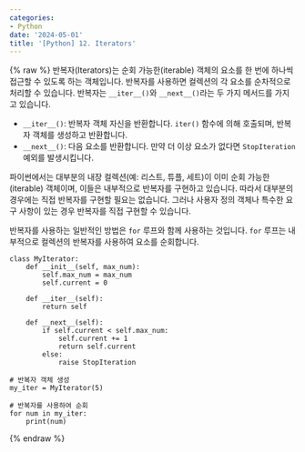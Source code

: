 ```yaml
---
categories:
- Python
date: '2024-05-01'
title: '[Python] 12. Iterators'
---
```


{% raw %}
반복자(Iterators)는 순회 가능한(iterable) 객체의 요소를 한 번에 하나씩 접근할 수 있도록 하는 객체입니다. 반복자를 사용하면 컬렉션의 각 요소를 순차적으로 처리할 수 있습니다. 반복자는 `__iter__()`와 `__next__()`라는 두 가지 메서드를 가지고 있습니다.

- `__iter__()`: 반복자 객체 자신을 반환합니다. `iter()` 함수에 의해 호출되며, 반복자 객체를 생성하고 반환합니다.
- `__next__()`: 다음 요소를 반환합니다. 만약 더 이상 요소가 없다면 `StopIteration` 예외를 발생시킵니다.

파이썬에서는 대부분의 내장 컬렉션(예: 리스트, 튜플, 세트)이 이미 순회 가능한(iterable) 객체이며, 이들은 내부적으로 반복자를 구현하고 있습니다. 따라서 대부분의 경우에는 직접 반복자를 구현할 필요는 없습니다. 그러나 사용자 정의 객체나 특수한 요구 사항이 있는 경우 반복자를 직접 구현할 수 있습니다.

반복자를 사용하는 일반적인 방법은 `for` 루프와 함께 사용하는 것입니다. `for` 루프는 내부적으로 컬렉션의 반복자를 사용하여 요소를 순회합니다.

```
class MyIterator:
    def __init__(self, max_num):
        self.max_num = max_num
        self.current = 0

    def __iter__(self):
        return self

    def __next__(self):
        if self.current < self.max_num:
            self.current += 1
            return self.current
        else:
            raise StopIteration

# 반복자 객체 생성
my_iter = MyIterator(5)

# 반복자를 사용하여 순회
for num in my_iter:
    print(num)
```
{% endraw %}